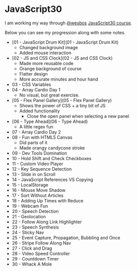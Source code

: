# JavaScript30

I am working my way through [@wesbos](https://github.com/wesbos) [JavaScript30 course](https://javascript30.com/). 

Below you can see my progression along with some notes.

* [01 - JavaScript Drum Kit](01 - JavaScript Drum Kit)
  * Changed background image
  * Added mouse interaction
* [02 - JS and CSS Clock](02 - JS and CSS Clock)
  * Made more reusable code 
  * Orange background of course 
  * Flatter design
  * More accurate minutes and hour hand
* 03 - CSS Variables
* 04 - Array Cardio Day 1
  * No visual, but great exercise.
* [05 - Flex Panel Gallery](05 - Flex Panel Gallery)
  * Shows the power of CSS + a tiny bit of JS
  * Added functionality
    * Close the open panel when selecting a new panel
* [06 - Type Ahead](06 - Type Ahead)
  * A little regex fun
* 07 - Array Cardio Day 2
* 08 - Fun with HTML5 Canvas
  * Did parts of it
  * Made orangy candycone stroke
* 09 - Dev Tools Domination
* 10 - Hold Shift and Check Checkboxes
* 11 - Custom Video Player
* 12 - Key Sequence Detection
* 13 - Slide in on Scroll
* 14 - JavaScript References VS Copying
* 15 - LocalStorage
* 16 - Mouse Move Shadow
* 17 - Sort Without Articles
* 18 - Adding Up Times with Reduce
* 19 - Webcam Fun
* 20 - Speech Detection
* 21 - Geolocation
* 22 - Follow Along Link Highlighter
* 23 - Speech Synthesis
* 24 - Sticky Nav
* 25 - Event Capture, Propagation, Bubbling and Once
* 26 - Stripe Follow Along Nav
* 27 - Click and Drag
* 28 - Video Speed Controller
* 29 - Countdown Timer
* 30 - Whack A Mole